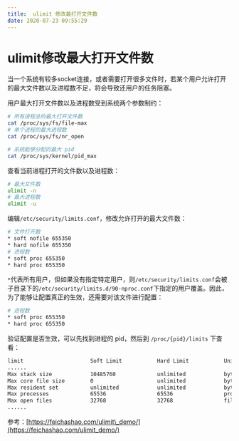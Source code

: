 ```yaml
---
title:  ulimit 修改最打开文件数
date: 2020-07-23 09:55:29
---
```

# ulimit修改最大打开文件数

当一个系统有较多socket连接，或者需要打开很多文件时，若某个用户允许打开的最大文件数以及进程数不足，将会导致还用户的任务阻塞。

用户最大打开文件数以及进程数受到系统两个参数制约：

```bash
# 所有进程总的最大打开文件数
cat /proc/sys/fs/file-max
# 单个进程的最大进程数
cat /proc/sys/fs/nr_open

# 系统能够分配的最大 pid
cat /proc/sys/kernel/pid_max 
```

查看当前进程打开的文件数以及进程数：

```bash
# 最大文件数
ulimit -n
# 最大进程数
ulimit -u
```

编辑`/etc/security/limits.conf`，修改允许打开的最大文件数：

```bash
# 文件打开数
* soft nofile 655350
* hard nofile 655350
# 进程数
* soft proc 655350
* hard proc 655350
```

`*`代表所有用户，但如果没有指定特定用户，则`/etc/security/limits.conf`会被子目录下的`/etc/security/limits.d/90-nproc.conf`下指定的用户覆盖。因此，为了能够让配置真正的生效，还需要对该文件进行配置：

```bash
# 进程数
* soft proc 655350
* hard proc 655350
```

验证配置是否生效，可以先找到进程的 pid，然后到 `/proc/{pid}/limits` 下查看：

```bash
limit                     Soft Limit           Hard Limit           Units     
......    
Max stack size            10485760             unlimited            bytes     
Max core file size        0                    unlimited            bytes     
Max resident set          unlimited            unlimited            bytes     
Max processes             65536                65536                processes 
Max open files            32768                32768                files     
......       
```

参考：[https://feichashao.com/ulimit\_demo/](https://feichashao.com/ulimit_demo/)

